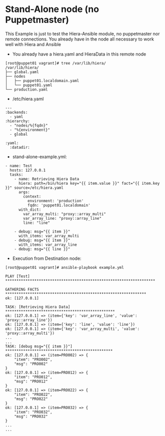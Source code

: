 # Stand-Alone node (no Puppetmaster)
This Example is just to test the Hiera-Ansible module, no puppetmaster nor remote connections. You already have in the node all necessary to work well with Hiera and Ansible

- You already have a hiera.yaml and HieraData in this remote node

```
[root@puppet01 vagrant]# tree /var/lib/hiera/
/var/lib/hiera/
├── global.yaml
├── nodes
│   ├── puppet01.localdomain.yaml
│   └── puppet01.yaml
└── production.yaml
```

- /etc/hiera.yaml

```
---
:backends:
  - yaml
:hierarchy:
  - "nodes/%{fqdn}"
  - "%{environment}"
  - global

:yaml:
  :datadir:
```

- stand-alone-example.yml:

```
- name: Test
  hosts: 127.0.0.1
  tasks:
    - name: Retrieving Hiera Data
      hiera: path=/bin/hiera key="{{ item.value }}" fact="{{ item.key }}" source=/etc/hiera.yaml
      args:
        context:
          environment: 'production'
          fqdn: 'puppet01.localdomain'
      with_dict:
        var_array_multi: "proxy::array_multi"
        var_array_line: "proxy::array_line"
        line: "line"

    - debug: msg="{{ item }}"
      with_items: var_array_multi
    - debug: msg="{{ item }}"
      with_items: var_array_line
    - debug: msg="{{ line }}"
```

- Execution from Destination node:

```
[root@puppet01 vagrant]# ansible-playbook example.yml

PLAY [Test] *******************************************************************

GATHERING FACTS ***************************************************************
ok: [127.0.0.1]

TASK: [Retrieving Hiera Data] *************************************************
ok: [127.0.0.1] => (item={'key': 'var_array_line', 'value': 'proxy::array_line'})
ok: [127.0.0.1] => (item={'key': 'line', 'value': 'line'})
ok: [127.0.0.1] => (item={'key': 'var_array_multi', 'value': 'proxy::array_multi'})
...
...
TASK: [debug msg="{{ item }}"] ************************************************
ok: [127.0.0.1] => (item=PRO002) => {
    "item": "PRO002",
    "msg": "PRO002"
}
ok: [127.0.0.1] => (item=PRO012) => {
    "item": "PRO012",
    "msg": "PRO012"
}
ok: [127.0.0.1] => (item=PRO022) => {
    "item": "PRO022",
    "msg": "PRO022"
}
ok: [127.0.0.1] => (item=PRO032) => {
    "item": "PRO032",
    "msg": "PRO032"
}
...
...
```
